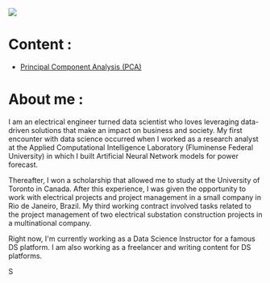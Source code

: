 
![](image/CabreiraLogo.png)



# Content :

 - [Principal Component Analysis (PCA)](https://github.com/jmcabreira/Data_Science_Conteudo_PTBR/tree/master/pca)




 
 # About me :
 
I am an electrical engineer turned data scientist who loves leveraging data-driven solutions that make an impact on business and society. My first encounter with data science occurred when I worked as a research analyst at the Applied Computational Intelligence Laboratory (Fluminense Federal University) in which I built Artificial Neural Network models for power forecast.

Thereafter, I won a scholarship that allowed me to study at the University of Toronto in Canada. After this experience, I was given the opportunity to work with electrical projects and project management in a small company in Rio de Janeiro, Brazil. My third working contract involved tasks related to the project management of two electrical substation construction projects in a multinational company.

Right now, I'm currently working as a Data Science Instructor for a famous DS platform. I am also working as a freelancer and writing content for DS platforms.

S
